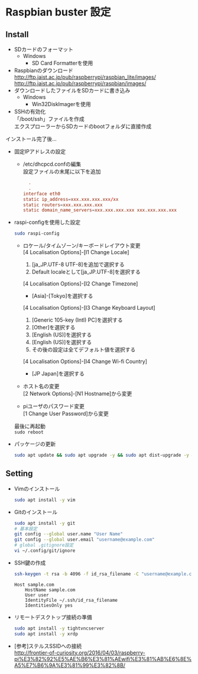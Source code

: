 # Raspbian buster 設定

## Install

- SDカードのフォーマット
  - Windows
    - SD Card Formatterを使用
- Raspbianのダウンロード  
  <http://ftp.jaist.ac.jp/pub/raspberrypi/raspbian_lite/images/>  
  <http://ftp.jaist.ac.jp/pub/raspberrypi/raspbian/images/>
- ダウンロードしたファイルをSDカードに書き込み
  - Windows
    - Win32DiskImagerを使用
- SSHの有効化  
  「/boot/ssh」ファイルを作成  
  エクスプローラーからSDカードのbootフォルダに直接作成

インストール完了後...

- 固定IPアドレスの設定
  - /etc/dhcpcd.confの編集  
    設定ファイルの末尾に以下を追加

    ```conf:/etc.dhcpcd.conf
      .
      .
    interface eth0
    static ip_address=xxx.xxx.xxx.xxx/xx
    static routers=xxx.xxx.xxx.xxx
    static domain_name_servers=xxx.xxx.xxx.xxx xxx.xxx.xxx.xxx
    ```

- raspi-configを使用した設定

  ```sh
  sudo raspi-config
  ```

  - ロケール/タイムゾーン/キーボードレイアウト変更  
    [4 Localisation Options]-[I1 Change Locale]
    1. [ja_JP.UTF-8 UTF-8]を追加で選択する
    2. Default localeとして[ja_JP.UTF-8]を選択する

    [4 Localisation Options]-[I2 Change Timezone]
    - [Asia]-[Tokyo]を選択する

    [4 Localisation Options]-[I3 Change Keyboard Layout]
    1. [Generic 105-key (Intl) PC]を選択する
    2. [Other]を選択する
    3. [English (US)]を選択する
    4. [English (US)]を選択する
    5. その後の設定は全てデフォルト値を選択する

    [4 Localisation Options]-[I4 Change Wi-fi Country]
    - [JP Japan]を選択する

  - ホスト名の変更  
    [2 Network Options]-[N1 Hostname]から変更
  - piユーザのパスワード変更  
    [1 Change User Password]から変更

  最後に再起動  
  `sudo reboot`

- パッケージの更新

  ```sh
  sudo apt update && sudo apt upgrade -y && sudo apt dist-upgrade -y && sudo apt autoremove -y && sudo apt autoclean -y
  ```

## Setting

- Vimのインストール

  ```sh
  sudo apt install -y vim
  ```

- Gitのインストール

  ```sh
  sudo apt install -y git
  # 基本設定
  git config --global user.name "User Name"
  git config --global user.email "username@example.com"
  # global .gitignore設定
  vi ~/.config/git/ignore
  ```

- SSH鍵の作成

  ```sh
  ssh-keygen -t rsa -b 4096 -f id_rsa_filename -C "username@example.com"
  ```

  ```config:~/.ssh/config
  Host sample.com
      HostName sample.com
      User user
      IdentityFile ~/.ssh/id_rsa_filename
      IdentitiesOnly yes
  ```

- リモートデスクトップ接続の準備

  ```sh
  sudo apt install -y tightvncserver
  sudo apt install -y xrdp
  ```

- [参考]ステルスSSIDへの接続  
  <http://frontier-of-curiosity.org/2016/04/03/raspberry-pi%E3%82%92%E5%AE%B6%E3%81%AEwifi%E3%81%AB%E6%8E%A5%E7%B6%9A%E3%81%99%E3%82%8B/>
